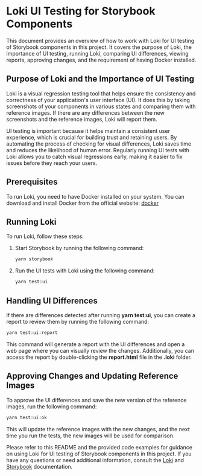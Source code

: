 
# Loki UI Testing for Storybook Components

This document provides an overview of how to work with Loki for UI testing of Storybook components in this project. It covers the purpose of Loki, the importance of UI testing, running Loki, comparing UI differences, viewing reports, approving changes, and the requirement of having Docker installed.
## Purpose of Loki and the Importance of UI Testing

Loki is a visual regression testing tool that helps ensure the consistency and correctness of your application's user interface (UI). It does this by taking screenshots of your components in various states and comparing them with reference images. If there are any differences between the new screenshots and the reference images, Loki will report them.

UI testing is important because it helps maintain a consistent user experience, which is crucial for building trust and retaining users. By automating the process of checking for visual differences, Loki saves time and reduces the likelihood of human error. Regularly running UI tests with Loki allows you to catch visual regressions early, making it easier to fix issues before they reach your users.

## Prerequisites
To run Loki, you need to have Docker installed on your system. You can download and install Docker from the official website: [docker](https://www.docker.com/)

## Running Loki
To run Loki, follow these steps:
1. Start Storybook by running the following command:
    ```bash
    yarn storybook
    ```

2. Run the UI tests with Loki using the following command:
    ```bash
    yarn test:ui
    ```
## Handling UI Differences

If there are differences detected after running **yarn test:ui**, you can create a report to review them by running the following command:

```bash
yarn test:ui:report
```
This command will generate a report with the UI differences and open a web page where you can visually review the changes. Additionally, you can access the report by double-clicking the **report.html** file in the **.loki** folder.

## Approving Changes and Updating Reference Images
To approve the UI differences and save the new version of the reference images, run the following command:

```bash
yarn test:ui:ok
```

This will update the reference images with the new changes, and the next time you run the tests, the new images will be used for comparison.

Please refer to this README and the provided code examples for guidance on using Loki for UI testing of Storybook components in this project. If you have any questions or need additional information, consult the [Loki](https://loki.js.org/) and [Storybook](https://storybook.js.org/) documentation.